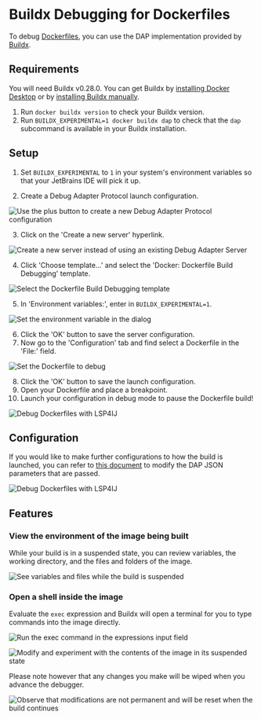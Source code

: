 # Buildx Debugging for Dockerfiles

To debug [Dockerfiles](https://docs.docker.com/build/concepts/dockerfile/), you can use the DAP implementation provided by [Buildx](https://github.com/docker/buildx).

## Requirements

You will need Buildx v0.28.0. You can get Buildx by [installing Docker Desktop](https://docs.docker.com/install/) or by [installing Buildx manually](https://github.com/docker/buildx?tab=readme-ov-file#manual-download).

1. Run `docker buildx version` to check your Buildx version.
2. Run `BUILDX_EXPERIMENTAL=1 docker buildx dap` to check that the `dap` subcommand is available in your Buildx installation.

## Setup

1. Set `BUILDX_EXPERIMENTAL` to `1` in your system's environment variables so that your JetBrains IDE will pick it up.

2. Create a Debug Adapter Protocol launch configuration.

![Use the plus button to create a new Debug Adapter Protocol configuration](../images/buildx-dockerfile/setup-01-create-config.png)

3. Click on the 'Create a new server' hyperlink.

![Create a new server instead of using an existing Debug Adapter Server](../images/buildx-dockerfile/setup-02-create-server.png)

4. Click 'Choose template...' and select the 'Docker: Dockerfile Build Debugging' template.

![Select the Dockerfile Build Debugging template](../images/buildx-dockerfile/setup-03-template-selection.png)

5. In 'Environment variables:', enter in `BUILDX_EXPERIMENTAL=1`.

![Set the environment variable in the dialog](../images/buildx-dockerfile/setup-04-env-var.png)

6. Click the 'OK' button to save the server configuration.
7. Now go to the 'Configuration' tab and find select a Dockerfile in the 'File:' field.

![Set the Dockerfile to debug](../images/buildx-dockerfile/setup-05-file-selection.png)

8. Click the 'OK' button to save the launch configuration.
9. Open your Dockerfile and place a breakpoint.
10. Launch your configuration in debug mode to pause the Dockerfile build!

![Debug Dockerfiles with LSP4IJ](../images/buildx-dockerfile/setup-06-start-debug.png)

## Configuration

If you would like to make further configurations to how the build is launched, you can refer to [this document](https://github.com/docker/buildx/blob/77315f947ea4f800639bbd0132ff3012780ed6fc/docs/reference/buildx_dap_build.md#examples) to modify the DAP JSON parameters that are passed.

![Debug Dockerfiles with LSP4IJ](../images/buildx-dockerfile/config-01-dap-parameters.png)

## Features

### View the environment of the image being built

While your build is in a suspended state, you can review variables, the working directory, and the files and folders of the image.

![See variables and files while the build is suspended](../images/buildx-dockerfile/features-01-environment.png)

### Open a shell inside the image

Evaluate the `exec` expression and Buildx will open a terminal for you to type commands into the image directly.

![Run the exec command in the expressions input field](../images/buildx-dockerfile/features-02-exec-command.png)

![Modify and experiment with the contents of the image in its suspended state](../images/buildx-dockerfile/features-02-modify-contents.png)

Please note however that any changes you make will be wiped when you advance the debugger.

![Observe that modifications are not permanent and will be reset when the build continues](../images/buildx-dockerfile/features-02-shell-reset.png)
